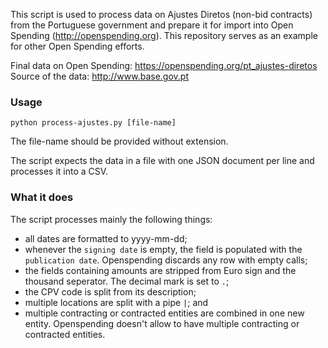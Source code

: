 This script is used to process data on Ajustes Diretos (non-bid contracts) from the Portuguese government and prepare it for import into Open Spending (http://openspending.org). This repository serves as an example for other Open Spending efforts.

Final data on Open Spending: https://openspending.org/pt_ajustes-diretos  
Source of the data: http://www.base.gov.pt

### Usage

`python process-ajustes.py [file-name]`

The file-name should be provided without extension.

The script expects the data in a file with one JSON document per line and processes it into a CSV.

### What it does

The script processes mainly the following things:

- all dates are formatted to yyyy-mm-dd;
- whenever the `signing date` is empty, the field is populated with the `publication date`. Openspending discards any row with empty calls;
- the fields containing amounts are stripped from Euro sign and the thousand seperator. The decimal mark is set to `.`;
- the CPV code is split from its description; 
- multiple locations are split with a pipe ` | `; and
- multiple contracting or contracted entities are combined in one new entity. Openspending doesn't allow to have multiple contracting or contracted entities.